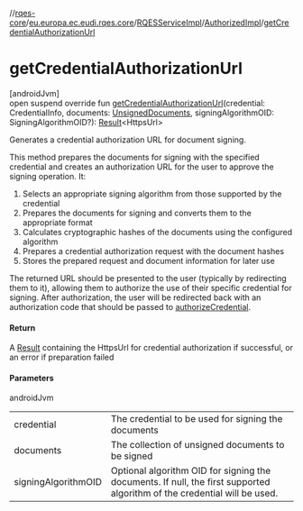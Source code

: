 //[rqes-core](../../../../index.md)/[eu.europa.ec.eudi.rqes.core](../../index.md)/[RQESServiceImpl](../index.md)/[AuthorizedImpl](index.md)/[getCredentialAuthorizationUrl](get-credential-authorization-url.md)

# getCredentialAuthorizationUrl

[androidJvm]\
open suspend override fun [getCredentialAuthorizationUrl](get-credential-authorization-url.md)(credential: CredentialInfo, documents: [UnsignedDocuments](../../-unsigned-documents/index.md), signingAlgorithmOID: SigningAlgorithmOID?): [Result](https://kotlinlang.org/api/latest/jvm/stdlib/kotlin-stdlib/kotlin/-result/index.html)&lt;HttpsUrl&gt;

Generates a credential authorization URL for document signing.

This method prepares the documents for signing with the specified credential and creates an authorization URL for the user to approve the signing operation. It:

1. 
   Selects an appropriate signing algorithm from those supported by the credential
2. 
   Prepares the documents for signing and converts them to the appropriate format
3. 
   Calculates cryptographic hashes of the documents using the configured algorithm
4. 
   Prepares a credential authorization request with the document hashes
5. 
   Stores the prepared request and document information for later use

The returned URL should be presented to the user (typically by redirecting them to it), allowing them to authorize the use of their specific credential for signing. After authorization, the user will be redirected back with an authorization code that should be passed to [authorizeCredential](authorize-credential.md).

#### Return

A [Result](https://kotlinlang.org/api/latest/jvm/stdlib/kotlin-stdlib/kotlin/-result/index.html) containing the HttpsUrl for credential authorization if successful,     or an error if preparation failed

#### Parameters

androidJvm

| | |
|---|---|
| credential | The credential to be used for signing the documents |
| documents | The collection of unsigned documents to be signed |
| signingAlgorithmOID | Optional algorithm OID for signing the documents. If null, the first supported algorithm of the credential will be used. |
